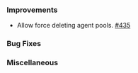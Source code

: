### Improvements

- Allow force deleting agent pools. [#435](https://github.com/pulumi/pulumi-pulumiservice/pull/435)

### Bug Fixes

### Miscellaneous
